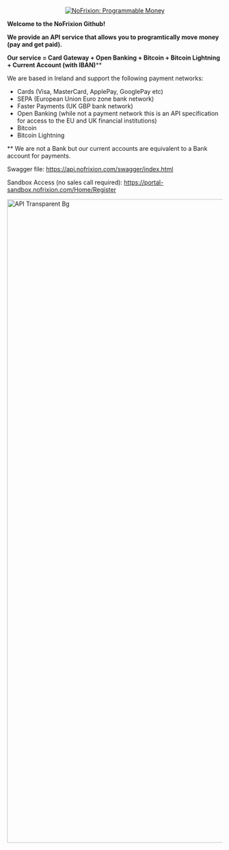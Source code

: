 <p align="center">
<a href="https://nofrixion.com"><img src="https://user-images.githubusercontent.com/197660/229800592-f9e58ffe-9037-463f-a40f-cc3d9e35c7b3.png" alt="NoFrixion: Programmable Money"></a>
</p>

**Welcome to the NoFrixion Github!**

**We provide an API service that allows you to programtically move money (pay and get paid).**

**Our service = Card Gateway + Open Banking + Bitcoin + Bitcoin Lightning + Current Account (with IBAN)****

We are based in Ireland and support the following payment networks:

- Cards (Visa, MasterCard, ApplePay, GooglePay etc)
- SEPA (European Union Euro zone bank network)
- Faster Payments (UK GBP bank network)
- Open Banking (while not a payment network this is an API specification for access to the EU and UK financial institutions)
- Bitcoin
- Bitcoin Lightning


** We are not a Bank but our current accounts are equivalent to a Bank account for payments.

Swagger file: https://api.nofrixion.com/swagger/index.html

Sandbox Access (no sales call required): https://portal-sandbox.nofrixion.com/Home/Register

<img width="1502" alt="API Transparent Bg" src="https://github.com/nofrixion/.github/assets/197660/a915a729-e219-4f34-a456-fa5b1487be6b">
